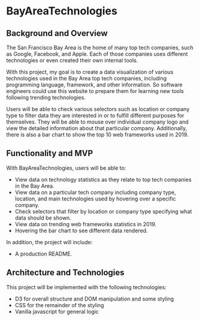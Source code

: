 # BayAreaTechnologies

## Background and Overview 

The San Francisco Bay Area is the home of many top tech companies, such as Google, Facebook, and Apple. Each of those companies uses different technologies or even created their own internal tools.

With this project, my goal is to create a data visualization of various technologies used in the Bay Area top tech companies, including programming language, framework, and other information. So software engineers could use this website to prepare them for learning new tools following trending technologies.

Users will be able to check various selectors such as location or company type to filter data they are interested in or to fulfill different purposes for themselves. They will be able to mouse over individual company logo and view the detailed information about that particular company. Additionally, there is also a bar chart to show the top 10 web frameworks used in 2019.

## Functionality and MVP

With BayAreaTechnologies, users will be able to:

* View data on technology statistics as they relate to top tech companies in the Bay Area.
* View data on a particular tech company including company type, location, and main technologies used by hovering over a specific company.
* Check selectors that filter by location or company type specifying what data should be shown.
* View data on trending web frameworks statistics in 2019.
* Hovering the bar chart to see different data rendered.

In addition, the project will include:

* A production README.

## Architecture and Technologies

This project will be implemented with the following technologies:

* D3 for overall structure and DOM manipulation and some styling
* CSS for the remainder of the styling
* Vanilla javascript for general logic



